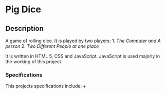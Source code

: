# Pig Dice

## Description
   A game of rolling dice. It is played by two players:
    1. *The Computer and A person*
    2. *Two Different People at one place*

  It is written in HTML 5, CSS and JavaScript. JavaScript is used majorly in the working of
  this project.

### Specifications

   This projects specifications include:
   +  
